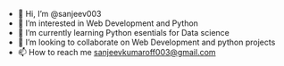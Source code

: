 - 👋 Hi, I’m @sanjeev003
- 👀 I’m interested in Web Development and Python
- 🌱 I’m currently learning Python esentials for Data science
- 💞️ I’m looking to collaborate on Web Development and python projects
- 📫 How to reach me sanjeevkumaroff003@gmail.com

<!---
sanjeev003/sanjeev003 is a ✨ special ✨ repository because its `README.md` (this file) appears on your GitHub profile.
You can click the Preview link to take a look at your changes.
--->
